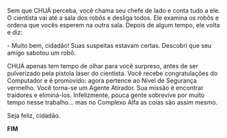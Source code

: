 Sem que CHUÁ perceba, você chama seu chefe de lado e conta tudo a ele. O cientista vai até a sala dos robôs e desliga todos. Ele examina os robôs e ordena que vocês esperem na outra sala. Depois de algum tempo, ele volta e diz:

\- Muito bem, cidadão! Suas suspeitas estavam certas. Descobri que seu amigo sabotou um robô.

CHUÁ apenas tem tempo de olhar para você surpreso, antes de ser pulverizado pela pistola laser do cientista. Você recebe congratulações do Computador e é promovido: agora pertence ao Nível de Segurança vermelho. Você torna-se um Agente Atirador. Sua missão é encontrar traidores e eliminá-los. Infelizmente, pouca gente sobrevive por muito tempo nesse trabalho... mas no Complexo Alfa as coias são assim mesmo.

Seja feliz, cidadão.

**FIM**
